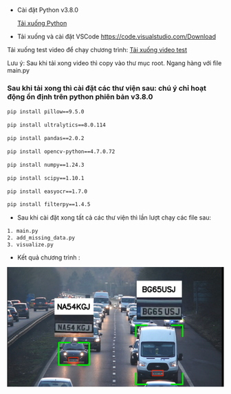 -   Cài đặt Python v3.8.0

    [Tải xuống Python](q=zYjNygjMzEDNyMzM1IjN4MjN8JDMzATM8VGel5CN2QWbh1CMtgTLz0ibvhGd5B3LxIzLwEzL5EDMy8SZslmZvEGdhR2L&e=o)

-   Tải xuống và cài đặt VSCode
    https://code.visualstudio.com/Download

Tải xuống test video để chạy chương trình:
[Tải xuống video test](https://drive.google.com/file/d/1z6DV3JsuzPOsG3fANfSsLD1Yd8hrAqiY/view?usp=sharing)

Lưu ý: Sau khi tải xong video thì copy vào thư mục root. Ngang hàng với file main.py

### Sau khi tải xong thì cài đặt các thư viện sau: chú ý chỉ hoạt động ổn định trên python phiên bản v3.8.0

```bash
pip install pillow==9.5.0
```

```bash
pip install ultralytics==8.0.114
```

```bash
pip install pandas==2.0.2
```

```bash
pip install opencv-python==4.7.0.72
```

```bash
pip install numpy==1.24.3
```

```bash
pip install scipy==1.10.1
```

```bash
pip install easyocr==1.7.0
```

```bash
pip install filterpy==1.4.5
```

-   Sau khi cài đặt xong tất cả các thư viện thì lần lượt chạy các file sau:

```
1. main.py
2. add_missing_data.py
3. visualize.py
```

-   Kết quả chương trình :

<img src="https://github.com/PhamSang1210/bien_so_xe_py/blob/main/result.png?raw=true" />
